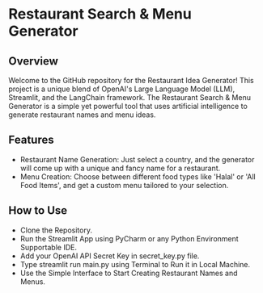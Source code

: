 # Restaurant Search & Menu Generator

## Overview
Welcome to the GitHub repository for the Restaurant Idea Generator! This project is a unique blend of OpenAI's Large Language Model (LLM), Streamlit, and the LangChain framework.
The Restaurant Search & Menu Generator is a simple yet powerful tool that uses artificial intelligence to generate restaurant names and menu ideas.

## Features
- Restaurant Name Generation: Just select a country, and the generator will come up with a unique and fancy name for a restaurant.
- Menu Creation: Choose between different food types like 'Halal' or 'All Food Items', and get a custom menu tailored to your selection.

## How to Use
- Clone the Repository.
- Run the Streamlit App using PyCharm or any Python Environment Supportable IDE.
- Add your OpenAI API Secret Key in secret_key.py file. 
- Type streamlit run main.py using Terminal to Run it in Local Machine.
- Use the Simple Interface to Start Creating Restaurant Names and Menus.
